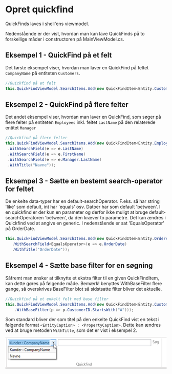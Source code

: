 # Opret quickfind

QuickFinds laves i shell'ens viewmodel. 

Nedenstående er der vist, hvordan man kan lave QuickFinds på to forskellige måder i constructoren på MainViewModel.cs.

## Eksempel 1 - QuickFind på et felt
Det første eksempel viser, hvordan man laver en QuickFind på feltet `CompanyName` på entiteten `Customers`. 

```csharp
//Quickfind på et felt
this.QuickFindViewModel.SearchItems.Add(new QuickFindItem<Entity.Customers>(e => e.CompanyName));
```

## Eksempel 2 - QuickFind på flere felter
Det andet eksempel viser, hvordan man laver en QuickFind, som søger på flere felter på entiteten `Employees` inkl. feltet `LastName` på den relaterede entitet `Manager`

```csharp
//Quickfind på flere felter
this.QuickFindViewModel.SearchItems.Add(new QuickFindItem<Entity.Employees>()
 .WithSearchField(e => e.LastName)
 .WithSearchField(e => e.FirstName)
 .WithSearchField(e => e.Manager.LastName)
 .WithTitle("Navne"));
```

## Eksempel 3 - Sætte en bestemt search-operator for feltet

De enkelte data-typer har en default-searchOperator. F.eks. så har string 'like' som default, int har 'equals' osv.
Datoer har som default 'between'. I en quickfind er der kun en parameter og derfor ikke muligt at bruge default-searchOperatoren 'between', da den kræver to parametre. Det kan ændres i Quickfind ved at angive en generic. I nedenstående er sat 'EqualsOperator' på OrderDate.
```csharp
this.QuickFindViewModel.SearchItems.Add(new QuickFindItem<Entity.Orders>()
   .WithSearchField<EqualsOperator>(e => e.OrderDate)
   .WithTitle("OrderDate"));
```

## Eksempel 4 - Sætte base filter for en søgning

Såfremt man ønsker at tilknytte et ekstra filter til en given QuickFindItem, kan dette gøres på følgende måde.
Bemærk! benyttes WithBaseFilter flere gange, så overskrives BaseFilter blot så sidstsatte filter bliver det aktuelle.
```csharp
//Quickfind på et enkelt felt med base filter
this.QuickFindViewModel.SearchItems.Add(new QuickFindItem<Entity.Customers>(e => e.CompanyName)
    .WithBaseFilter(p => p.CustomerID.StartsWith("A")));
```

Som standard bliver der som titel på den enkelte QuickFind vist en tekst i følgende format `<EntityCaption> : <PropertyCaption>`.
Dette kan ændres ved at bruge metoden `WithTitle`, som det er vist i eksempel 2.

![image.png](../media/opret-quickfind_0.png)
